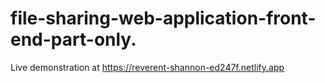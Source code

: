 # file-sharing-web-application-front-end-part-only.
Live demonstration at https://reverent-shannon-ed247f.netlify.app
